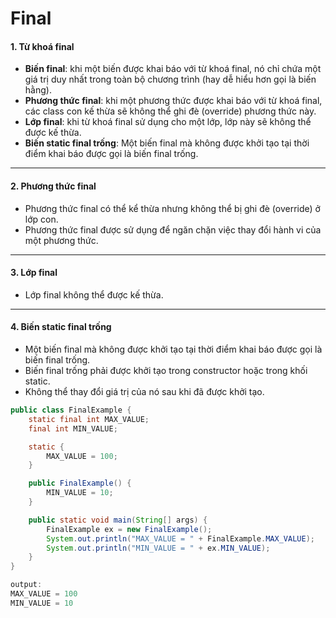 # Final 

#### 1. Từ khoá final
- **Biến final**: khi một biến được khai báo với từ khoá final, nó chỉ chứa một giá trị duy nhất trong toàn bộ chương trình (hay dễ hiểu hơn gọi là biến hằng).
- **Phương thức final**: khi một phương thức được khai báo với từ khoá final, các class con kế thừa sẽ không thể ghi đè (override) phương thức này.
- **Lớp final**: khi từ khoá final sử dụng cho một lớp, lớp này sẽ không thể được kế thừa.
- **Biến static final trống**: Một biến final mà không được khởi tạo tại thời điểm khai báo được gọi là biến final trống.

---

#### 2. Phương thức final
- Phương thức final có thể kể thừa nhưng không thể bị ghi đè (override) ở lớp con.
- Phương thức final được sử dụng để ngăn chặn việc thay đổi hành vi của một phương thức.

---

#### 3. Lớp final
- Lớp final không thể được kế thừa.

---

#### 4. Biến static final trống
- Một biến final mà không được khởi tạo tại thời điểm khai báo được gọi là biến final trống.
- Biến final trống phải được khởi tạo trong constructor hoặc trong khối static.
- Không thể thay đổi giá trị của nó sau khi đã được khởi tạo.

```java
public class FinalExample {
    static final int MAX_VALUE;
    final int MIN_VALUE;

    static {
        MAX_VALUE = 100;
    }

    public FinalExample() {
        MIN_VALUE = 10;
    }

    public static void main(String[] args) {
        FinalExample ex = new FinalExample();
        System.out.println("MAX_VALUE = " + FinalExample.MAX_VALUE);
        System.out.println("MIN_VALUE = " + ex.MIN_VALUE);
    }
}
``` 

```java
output:
MAX_VALUE = 100
MIN_VALUE = 10
```


